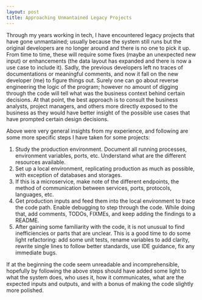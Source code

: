 ```yaml
---
layout: post
title: Approaching Unmantained Legacy Projects
---
```

Through my years working in tech, I have encountered legacy projects that have gone unmantained; usually because the system still runs but the original developers are no longer around and there is no one to pick it up. From time to time, these will require some fixes (maybe an unexpected new input) or enhancements (the data layout has expanded and there is now a use case to include it). Sadly, the previous developers left no traces of documentations or meaningful comments, and now it fall on the new developer (me) to figure things out. Surely one can go about reverse engineering the logic of the program; however no amount of digging through the code will tell what was the business context behind certain decisions. At that point, the best approach is to consult the business analysts, project managers, and others more directly exposed to the business as they would have better insight of the possible use cases that have prompted certain design decisions.

Above were very general insights from my experience, and following are some more specific steps I have taken for some projects:
1. Study the production environment. Document all running processes, environment variables, ports, etc. Understand what are the different resources available.
2. Set up a local environment, replicating production as much as possible, with exception of databases and storages.
3. If this is a microservice, make note of the different endpoints, the method of communication between services, ports, protocols, languages, etc.
4. Get production inputs and feed them into the local environment to trace the code path. Enable debugging to step through the code. While doing that, add comments, TODOs, FIXMEs, and keep adding the findings to a README.
5. After gaining some familiarity with the code, it is not unusual to find inefficiencies or parts that are unclear. This is a good time to do some light refactoring: add some unit tests, rename variables to add clarity, rewrite single lines to follow better standards, use IDE guidance, fix any immediate bugs.

If at the beginning the code seem unreadable and incomprehensible, hopefully by following the above steps should have added some light to what the system does, who uses it, how it communicates, what are the expected inputs and outputs, and with a bonus of making the code slightly more polished.
